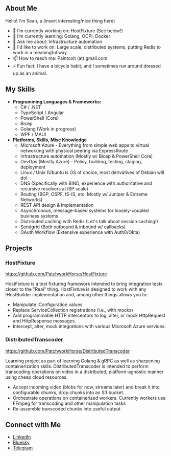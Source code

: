 

## About Me

Hello! I'm Sean, a (insert interesting/nice thing here)

- 🔭 I’m currently working on: HostFixture (See below!) 
- 🌱 I’m currently learning: Golang, OCPI, Docker
- 💬 Ask me about: Infrastructure automation
- 🔮 I'd like to work on: Large scale, distributed systems, putting Redis to work in a meaningful way.
- 📫 How to reach me: Paintcolt (at) gmail.com
- ⚡ Fun fact: I have a bicycle habit, and I sometimes run around dressed up as an animal.

## My Skills

- **Programming Languages & Frameworks:** 
    - C# / .NET 
    - TypeScript / Angular
    - PowerShell (Core)
    - Bicep
    - Golang (Work in progress)
    - WPF / MAUI
- **Platforms, Skills, Misc Knowledge**
    - Microsoft Azure - Everything from simple web apps to virtual networking with physical peering via ExpressRoute
    - Infrastructure automation (Mostly w/ Bicep & PowerShell Core)
    - DevOps (Mostly Azure) - Policy, building, testing, staging, deployment
    - Linux / Unix (Ubuntu is OS of choice, most derivatives of Debian will do)
    - DNS (Specifically with BIND, experience with authoritative and recursive resolvers at ISP scale)
    - Routing (BGP, OSPF, IS-IS, etc. Mostly w/ Juniper & Extreme Networks)
    - REST API design & Implementation
    - Asynchronous, message-based systems for loosely-coupled business systems
    - Distributed caching with Redis (Let's talk about session caching!) 
    - Sendgrid (Both outbound & inbound w/ callbacks)
    - OAuth Workflow (Extensive experience with Auth0/Okta) 


## Projects

### HostFixture
https://github.com/PatchworkHorse/HostFixture

HostFixture is a test fixturing framework intended to bring integration tests closer to the "Real" thing. HostFixture is designed to work with any IHostBuilder implementation and, among other things allows you to: 
- Manipulate IConfiguration values
- Replace ServiceCollection registrations (i.e., with mocks)
- Add programmable HTTP interceptors to log, alter, or mock HttpRequest and HttpResponse messages. 
- Intercept, alter, mock integrations with various Microsoft Azure services. 

### DistributedTranscoder
https://github.com/PatchworkHorse/DistributedTranscoder

Learning project as part of learning Golang & gRPC as well as sharpening containerization skills. DistributedTranscoder is intended to perform transcoding operations on video in a distributed, platform-agnostic manner using cheap cloud resources. 

- Accept incoming video (blobs for now, streams later) and break it into configurable chunks, drop chunks into an S3 bucket. 
- Orchestrate operations on containerized workers. Currently workers use FFmpeg for transcoding and other manipulation tasks
- Re-assemble transcoded chunks into useful output

## Connect with Me

- [LinkedIn](#https://www.linkedin.com/in/sean-hogan-nh/)
- [Bluesky](#https://bsky.app/profile/patchwork.horse)
- [Telegram](#https://t.me/Patchwork)

